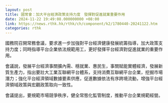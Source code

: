 ```yaml
---
layout: post
title: 國常會：加大平台經濟政策支持力度　發揮對促進就業重要作用
date: 2024-11-22 19:49:08.000000000 +08:00
link: https://news.rthk.hk/rthk/ch/component/k2/1780440-20241122.htm
categories: rthk
---
```


國務院召開常務會議，要求進一步加強對平台經濟健康發展統籌指導，加大政策支持力度；同時指導平台企業依法規範用工，更好發揮平台經濟對促進就業的重要作用。

會議說，發展平台經濟事關擴內需、穩就業、惠民生，事關賦能實體經濟，發展新質生產力，指出要壯大工業互聯網平台體系，支持消費互聯網平台企業，挖掘市場潛力；強化平台經濟領域數據要素供應，促進數據依法有序跨境流動，增強平台經濟領域政策與宏觀政策取向一致性。

會議提出，要規範市場競爭秩序，健全常態化監管制度，推動平台企業規範經營。
